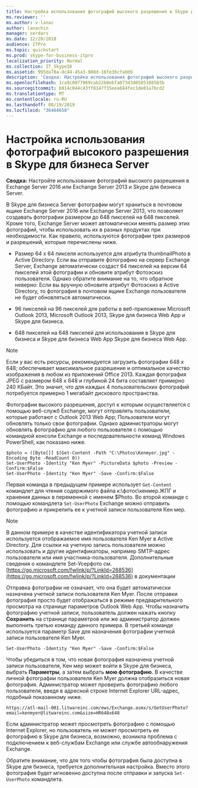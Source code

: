 ```yaml
---
title: Настройка использования фотографий высокого разрешения в Skype для бизнеса Server
ms.reviewer: ''
ms.author: v-lanac
author: lanachin
manager: serdars
ms.date: 12/20/2018
audience: ITPro
ms.topic: quickstart
ms.prod: skype-for-business-itpro
localization_priority: Normal
ms.collection: IT_Skype16
ms.assetid: 995da78a-dc44-45a3-908d-16fe36cfa0d9
description: 'Сводка: Настройка использования фотографий высокого разрешения в Exchange Server 2016 или Exchange Server 2013 и Skype для бизнеса Server.'
ms.openlocfilehash: 1ca9c0077969cab22b8ebfa073d3d0585108503b
ms.sourcegitcommit: b914c044c43ff8147f35eea684fec1de01a7bcd2
ms.translationtype: MT
ms.contentlocale: ru-RU
ms.lasthandoff: 08/19/2019
ms.locfileid: "36464658"
---
```

# <a name="configure-the-use-of-high-resolution-photos-in-skype-for-business-server"></a>Настройка использования фотографий высокого разрешения в Skype для бизнеса Server
 
**Сводка:** Настройте использование фотографий высокого разрешения в Exchange Server 2016 или Exchange Server 2013 и Skype для бизнеса Server.
  
В Skype для бизнеса Server фотографии могут храниться в почтовом ящике Exchange Server 2016 или Exchange Server 2013, что позволяет создавать фотографии размером до 648 пикселей на 648 пикселей. Кроме того, Exchange Server может автоматически менять размер этих фотографий, чтобы использовать их в разных продуктах при необходимости. Как правило, используются фотографии трех размеров и разрешений, которые перечислены ниже.
  
- Размер 64 x 64 пикселя используется для атрибута thumbnailPhoto в Active Directory. Если вы отправите фотографию на сервер Exchange Server, Exchange автоматически создаст 64 пикселей на версии 64 пикселей этой фотографии и обновите атрибут Фотоэскиз пользователя. Однако обратите внимание на то, что обратное неверно: Если вы вручную обновите атрибут Фотоэскиз в Active Directory, то фотография в почтовом ящике Exchange пользователя не будет обновляться автоматически.
    
- 96 пикселей на 96 пикселей для работы в веб-приложении Microsoft Outlook 2013, Microsoft Outlook 2013, Skype для бизнеса Web App и Skype для бизнеса.
    
- 648 пикселей на 648 пикселей для использования в Skype для бизнеса и Skype для бизнеса Web App Skype для бизнеса Web App.
    
> [!NOTE]
> Если у вас есть ресурсы, рекомендуется загрузить фотографии 648 x 648; обеспечивает максимальное разрешение и оптимальное качество изображения в любом из приложений Office 2013. Каждая фотография JPEG с размером 648 x 648 и глубиной 24 бита составляет примерно 240 КБайт. Это значит, что для каждых 4 пользовательских фотографий потребуется примерно 1 мегабайт дискового пространства. 
  
Фотографии высокого разрешения, доступ к которым осуществляется с помощью веб-служб Exchange, могут отправлять пользователи, которые работают с Outlook 2013 Web App; Пользователи могут обновлять только свои фотографии. Однако администраторы могут обновлять фотографию для любого пользователя с помощью командной консоли Exchange и последовательности команд Windows PowerShell, как показано ниже.
  
```
$photo = ([Byte[]] $(Get-Content -Path "C:\Photos\Kenmyer.jpg" -Encoding Byte -ReadCount 0))
Set-UserPhoto -Identity "Ken Myer" -PictureData $photo -Preview -Confirm:$False
Set-UserPhoto -Identity "Ken Myer" -Save -Confirm:$False
```

Первая команда в предыдущем примере использует `Get-Content` командлет для чтения содержимого файла к:\фотос\кенмер.ЖПГ и хранения данных в переменной с именем $Photo. Во второй команде с помощью командлета `Set-UserPhoto` Exchange можно отправить фотографию и прикрепить ее к учетной записи пользователя Кен мер.
  
> [!NOTE]
> В данном примере в качестве идентификатора учетной записи используется отображаемое имя пользователя Ken Myer в Active Directory. Для ссылки на учетную запись пользователя можно использовать и другие идентификаторы, например SMTP-адрес пользователя или имя участника-пользователя. Дополнительные сведения о командлете Set-Усерфото см. [https://go.microsoft.com/fwlink/p/?LinkId=268536](https://go.microsoft.com/fwlink/p/?LinkId=268536) в документации
  
Отправка фотографии не означает, что она будет автоматически назначена учетной записи пользователя Ken Myer. После отправки фотография просто будет отображаться в режиме предварительного просмотра на странице параметров Outlook Web App. Чтобы назначить фотографию учетной записи, пользователь должен нажать кнопку **Сохранить** на странице параметров или же администратор должен выполнить третью команду данного примера. В третьей команде используется параметр Save для назначения фотографии учетной записи пользователя Ken Myer.
  
```
Set-UserPhoto -Identity "Ken Myer" -Save -Confirm:$False
```

Чтобы убедиться в том, что новая фотография назначена учетной записи пользователя, Кен мер может войти в Skype для бизнеса, выбрать **Параметры**, а затем выбрать **мою фотографию**. В качестве личной фотографии пользователя Ken Myer должна отобразиться новая фотография. Администратор может проверить фотографию любого пользователя, введя в адресной строке Internet Explorer URL-адрес, подобный показанному ниже.
  
```
https://atl-mail-001.litwareinc.com/ews/Exchange.asmx/s/GetUserPhoto?email=kenmyer@litwareinc.com&size=HR648x648
```

Если администратор может просмотреть фотографию с помощью Internet Explorer, но пользователь не может просмотреть ее фотографию в Skype для бизнеса, возможно, возникла проблема с подключением к веб-службам Exchange или службе автообнаружения Exchange.
  
Обратите внимание, что для того чтобы фотография была доступна в Skype для бизнеса, требуется дополнительная настройка. Вместо этого фотография будет мгновенно доступна после отправки и запуска `Set-UserPhoto` командлета.
